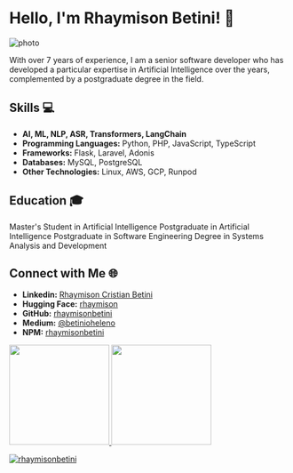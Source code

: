 # Hello, I'm Rhaymison Betini! 👋
![photo](https://github.com/rhaymisonbetini/huggphotos/blob/main/giphy.gif?raw=true)

With over 7 years of experience, I am a senior software developer who has developed a particular expertise in Artificial 
Intelligence over the years, complemented by a postgraduate degree in the field.

## Skills 💻
- **AI, ML, NLP, ASR, Transformers, LangChain**
- **Programming Languages:** Python, PHP, JavaScript, TypeScript
- **Frameworks:** Flask, Laravel, Adonis
- **Databases:** MySQL, PostgreSQL
- **Other Technologies:** Linux, AWS, GCP, Runpod

## Education 🎓
Master's Student in Artificial Intelligence
Postgraduate in Artificial Intelligence
Postgraduate in Software Engineering
Degree in Systems Analysis and Development

## Connect with Me 🌐
- **Linkedin:** [Rhaymison Cristian Betini](https://www.linkedin.com/in/rhaymison-cristian-betini-2b3016175/)
- **Hugging Face:** [rhaymison](https://huggingface.co/rhaymison)
- **GitHub:** [rhaymisonbetini](https://github.com/rhaymisonbetini)
- **Medium:** [@betinioheleno](https://medium.com/@betinioheleno)
- **NPM:** [rhaymisonbetini](https://www.npmjs.com/~rhaymisonbetini)

<div>
  <a href="https://github.com/lisaterumi">
  <img height="180em" src="https://github-readme-stats.vercel.app/api?username=rhaymisonbetini&show_icons=true&theme=gruvbox&include_all_commits=true&count_private=true"/>
  <img height="180em" src="https://github-readme-stats.vercel.app/api/top-langs/?username=rhaymisonbetini&layout=compact&langs_count=7&theme=gruvbox"/>
 <br />
<p> <a href="https://github.com/rhaymisonbetini"><img src="https://github-profile-trophy.vercel.app/?username=rhaymisonbetini&theme=gruvbox" alt="rhaymisonbetini" /></a>
</div>

